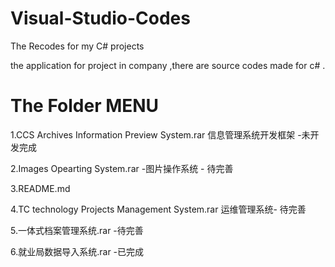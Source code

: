 # Visual-Studio-Codes
The Recodes for my C# projects

the application for project in company ,there are source codes made for c# .

# The Folder MENU
 1.CCS Archives Information Preview System.rar 信息管理系统开发框架 -未开发完成<p>
 2.Images Opearting System.rar -图片操作系统 - 待完善<p>
 3.README.md<p>
 4.TC technology Projects Management System.rar 运维管理系统- 待完善<p>
 5.一体式档案管理系统.rar  -待完善<p>
 6.就业局数据导入系统.rar  -已完成<p>
#
